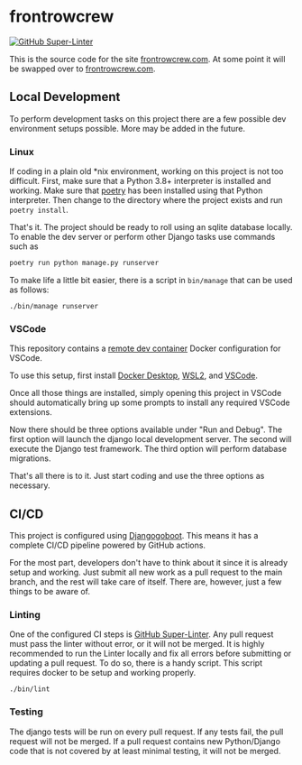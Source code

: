 # frontrowcrew

[![GitHub Super-Linter](https://github.com/Apreche/frontrowcrew/workflows/Lint%20Code%20Base/badge.svg)](https://github.com/marketplace/actions/super-linter)

This is the source code for the site [frontrowcrew.com](https://frontrowcrew.com). At some point it will be swapped over to [frontrowcrew.com](http://frontrowcrew.com).

## Local Development

To perform development tasks on this project there are a few possible dev environment setups possible. More may be added in the future.

### Linux

If coding in a plain old *nix environment, working on this project is not too difficult. First, make sure that a Python 3.8+ interpreter is installed and working. Make sure that [poetry](https://python-poetry.org/) has been installed using that Python interpreter. Then change to the directory where the project exists and run `poetry install`.

That's it. The project should be ready to roll using an sqlite database locally. To enable the dev server or perform other Django tasks use commands such as

```Python
poetry run python manage.py runserver
```

To make life a little bit easier, there is a script in `bin/manage` that can be used as follows:

```shell
./bin/manage runserver
```

### VSCode

This repository contains a [remote dev container](https://code.visualstudio.com/blogs/2020/07/01/containers-wsl) Docker configuration for VSCode.

To use this setup, first install [Docker Desktop](https://www.docker.com/products/docker-desktop), [WSL2](https://docs.microsoft.com/en-us/windows/wsl/install), and [VSCode](https://code.visualstudio.com/).

Once all those things are installed, simply opening this project in VSCode should automatically bring up some prompts to install any required VSCode extensions.

Now there should be three options available under "Run and Debug". The first option will launch the django local development server. The second will execute the Django test framework. The third option will perform database migrations.

That's all there is to it. Just start coding and use the three options as necessary.

## CI/CD

This project is configured using [Djangogoboot](https://github.com/apreche/djangogoboot). This means it has a complete CI/CD pipeline powered by GitHub actions.

For the most part, developers don't have to think about it since it is already setup and working. Just submit all new work as a pull request to the main branch, and the rest will take care of itself. There are, however, just a few things to be aware of.

### Linting

One of the configured CI steps is [GitHub Super-Linter](https://github.com/github/super-linter). Any pull request must pass the linter without error, or it will not be merged. It is highly recommended to run the Linter locally and fix all errors before submitting or updating a pull request. To do so, there is a handy script. This script requires docker to be setup and working properly.

```shell
./bin/lint
```

### Testing

The django tests will be run on every pull request. If any tests fail, the pull request will not be merged. If a pull request contains new Python/Django code that is not covered by at least minimal testing, it will not be merged.